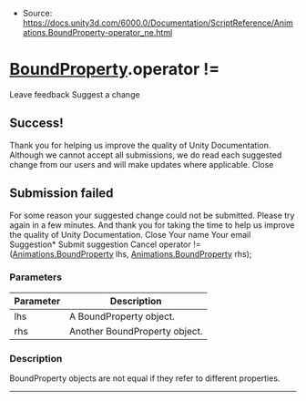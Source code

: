* Source: https://docs.unity3d.com/6000.0/Documentation/ScriptReference/Animations.BoundProperty-operator_ne.html

#  [BoundProperty](https://docs.unity3d.com/6000.0/Documentation/ScriptReference/Animations.BoundProperty.html).operator !=
Leave feedback
Suggest a change
## Success!
Thank you for helping us improve the quality of Unity Documentation. Although we cannot accept all submissions, we do read each suggested change from our users and will make updates where applicable.
Close
## Submission failed
For some reason your suggested change could not be submitted. Please <a>try again</a> in a few minutes. And thank you for taking the time to help us improve the quality of Unity Documentation.
Close
Your name Your email Suggestion* Submit suggestion
Cancel
operator !=([Animations.BoundProperty](https://docs.unity3d.com/6000.0/Documentation/ScriptReference/Animations.BoundProperty.html) lhs, [Animations.BoundProperty](https://docs.unity3d.com/6000.0/Documentation/ScriptReference/Animations.BoundProperty.html) rhs); 
### Parameters
Parameter | Description  
---|---  
lhs | A BoundProperty object.  
rhs | Another BoundProperty object.  
### Description
BoundProperty objects are not equal if they refer to different properties.
* * *
